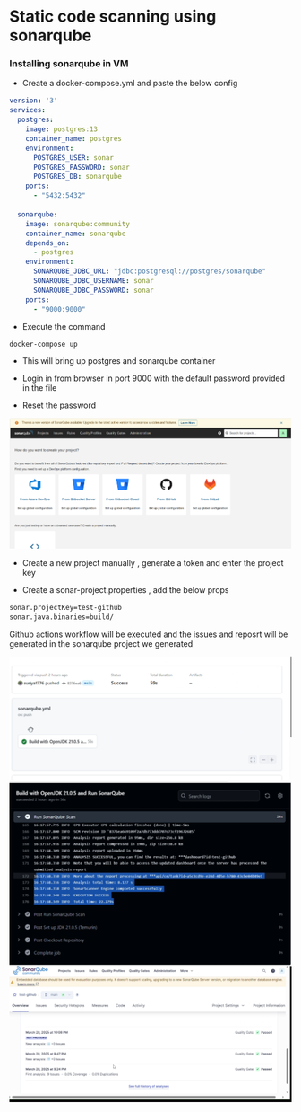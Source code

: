 # Static code scanning using sonarqube

### Installing sonarqube in VM

- Create a docker-compose.yml and paste the below config

```yaml
version: '3'
services:
  postgres:
    image: postgres:13
    container_name: postgres
    environment:
      POSTGRES_USER: sonar
      POSTGRES_PASSWORD: sonar
      POSTGRES_DB: sonarqube
    ports:
      - "5432:5432"

  sonarqube:
    image: sonarqube:community
    container_name: sonarqube
    depends_on:
      - postgres
    environment:
      SONARQUBE_JDBC_URL: "jdbc:postgresql://postgres/sonarqube"
      SONARQUBE_JDBC_USERNAME: sonar
      SONARQUBE_JDBC_PASSWORD: sonar
    ports:
      - "9000:9000"
```

- Execute the command

```sh
docker-compose up
```

- This will bring up postgres and sonarqube container

-  Login in from browser in port 9000 with the default password provided in the file

- Reset the password

![Sonar qube UI](assets/ss_09.png)

- Create  a new project manually , generate a token and enter the project key

- Create a sonar-project.properties , add the below props

```sh
sonar.projectKey=test-github
sonar.java.binaries=build/
```

Github actions workflow will be executed and the issues and reposrt will be generated in the sonarqube project we generated

![Sonar qube UI](assets/ss_10.png)
![Sonar qube UI](assets/ss_11.png)
![Sonar qube UI](assets/ss_12.png)